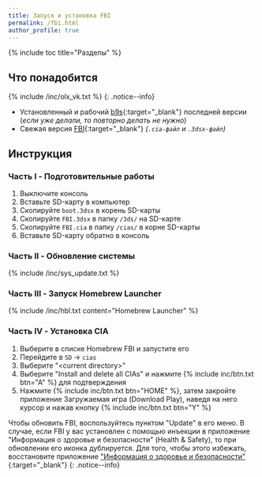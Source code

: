 ```yaml
---
title: Запуск и установка FBI
permalink: /fbi.html
author_profile: true
---
```

{% include toc title="Разделы" %}

## Что понадобится

{% include /inc/olx_vk.txt %}
{: .notice--info}

* Установленный и рабочий [b9s](updating-b9s){:target="_blank"} последней версии (*если уже делали, то повторно делать не нужно*)
* Свежая версия [FBI](https://github.com/Steveice10/FBI/releases/latest){:target="_blank"} *(`.cia-файл` и `.3dsx-файл`)*

## Инструкция

### Часть I - Подготовительные работы

1. Выключите консоль
1. Вставьте SD-карту в компьютер
1. Скопируйте `boot.3dsx` в корень SD-карты
1. Скопируйте `FBI.3dsx` в папку `/3ds/` на SD-карте
1. Скопируйте `FBI.cia` в папку `/cias/` в корне SD-карты
1. Вставьте SD-карту обратно в консоль

### Часть II - Обновление системы

{% include /inc/sys_update.txt %}

### Часть III - Запуск Homebrew Launcher

{% include /inc/hbl.txt content="Homebrew Launcher" %}

### Часть IV - Установка CIA

1. Выберите в списке Homebrew FBI и запустите его
1. Перейдите в `SD` -> `cias`
1. Выберите "\<current directory>"
1. Выберите "Install and delete all CIAs" и нажмите {% include inc/btn.txt btn="A" %} для подтверждения
1. Нажмите {% include inc/btn.txt btn="HOME" %}, затем закройте приложение Загружаемая игра (Download Play), наведя на него курсор и нажав кнопку {% include inc/btn.txt btn="Y" %}

Чтобы обновить FBI, воспользуйтесь пунктом "Update" в его меню. В случае, если FBI у вас установлен с помощью инъекции в приложение "Информация о здоровье и безопасности" (Health & Safety), то при обновлении его иконка дублируется. Для того, чтобы этого избежать, восстановите приложение ["Информация о здоровье и безопасности"](https://3ds.customfw.xyz/godmode9-usage#восстановление-приложения-информация-о-здоровье-и-безопасности){:target="_blank"}
{: .notice--info}